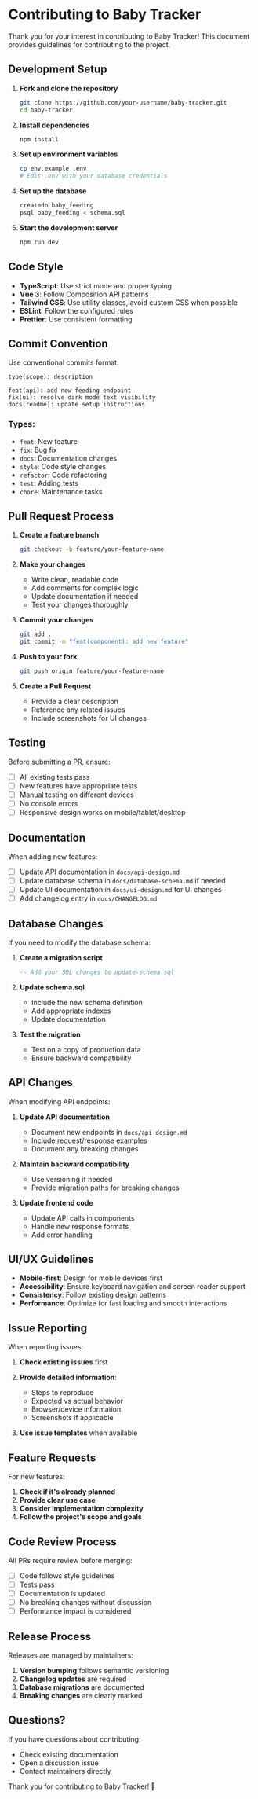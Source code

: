 # Contributing to Baby Tracker

Thank you for your interest in contributing to Baby Tracker! This document provides guidelines for contributing to the project.

## Development Setup

1. **Fork and clone the repository**
   ```bash
   git clone https://github.com/your-username/baby-tracker.git
   cd baby-tracker
   ```

2. **Install dependencies**
   ```bash
   npm install
   ```

3. **Set up environment variables**
   ```bash
   cp env.example .env
   # Edit .env with your database credentials
   ```

4. **Set up the database**
   ```bash
   createdb baby_feeding
   psql baby_feeding < schema.sql
   ```

5. **Start the development server**
   ```bash
   npm run dev
   ```

## Code Style

- **TypeScript**: Use strict mode and proper typing
- **Vue 3**: Follow Composition API patterns
- **Tailwind CSS**: Use utility classes, avoid custom CSS when possible
- **ESLint**: Follow the configured rules
- **Prettier**: Use consistent formatting

## Commit Convention

Use conventional commits format:

```
type(scope): description

feat(api): add new feeding endpoint
fix(ui): resolve dark mode text visibility
docs(readme): update setup instructions
```

### Types:
- `feat`: New feature
- `fix`: Bug fix
- `docs`: Documentation changes
- `style`: Code style changes
- `refactor`: Code refactoring
- `test`: Adding tests
- `chore`: Maintenance tasks

## Pull Request Process

1. **Create a feature branch**
   ```bash
   git checkout -b feature/your-feature-name
   ```

2. **Make your changes**
   - Write clean, readable code
   - Add comments for complex logic
   - Update documentation if needed
   - Test your changes thoroughly

3. **Commit your changes**
   ```bash
   git add .
   git commit -m "feat(component): add new feature"
   ```

4. **Push to your fork**
   ```bash
   git push origin feature/your-feature-name
   ```

5. **Create a Pull Request**
   - Provide a clear description
   - Reference any related issues
   - Include screenshots for UI changes

## Testing

Before submitting a PR, ensure:

- [ ] All existing tests pass
- [ ] New features have appropriate tests
- [ ] Manual testing on different devices
- [ ] No console errors
- [ ] Responsive design works on mobile/tablet/desktop

## Documentation

When adding new features:

- [ ] Update API documentation in `docs/api-design.md`
- [ ] Update database schema in `docs/database-schema.md` if needed
- [ ] Update UI documentation in `docs/ui-design.md` for UI changes
- [ ] Add changelog entry in `docs/CHANGELOG.md`

## Database Changes

If you need to modify the database schema:

1. **Create a migration script**
   ```sql
   -- Add your SQL changes to update-schema.sql
   ```

2. **Update schema.sql**
   - Include the new schema definition
   - Add appropriate indexes
   - Update documentation

3. **Test the migration**
   - Test on a copy of production data
   - Ensure backward compatibility

## API Changes

When modifying API endpoints:

1. **Update API documentation**
   - Document new endpoints in `docs/api-design.md`
   - Include request/response examples
   - Document any breaking changes

2. **Maintain backward compatibility**
   - Use versioning if needed
   - Provide migration paths for breaking changes

3. **Update frontend code**
   - Update API calls in components
   - Handle new response formats
   - Add error handling

## UI/UX Guidelines

- **Mobile-first**: Design for mobile devices first
- **Accessibility**: Ensure keyboard navigation and screen reader support
- **Consistency**: Follow existing design patterns
- **Performance**: Optimize for fast loading and smooth interactions

## Issue Reporting

When reporting issues:

1. **Check existing issues** first
2. **Provide detailed information**:
   - Steps to reproduce
   - Expected vs actual behavior
   - Browser/device information
   - Screenshots if applicable

3. **Use issue templates** when available

## Feature Requests

For new features:

1. **Check if it's already planned**
2. **Provide clear use case**
3. **Consider implementation complexity**
4. **Follow the project's scope and goals**

## Code Review Process

All PRs require review before merging:

- [ ] Code follows style guidelines
- [ ] Tests pass
- [ ] Documentation is updated
- [ ] No breaking changes without discussion
- [ ] Performance impact is considered

## Release Process

Releases are managed by maintainers:

1. **Version bumping** follows semantic versioning
2. **Changelog updates** are required
3. **Database migrations** are documented
4. **Breaking changes** are clearly marked

## Questions?

If you have questions about contributing:

- Check existing documentation
- Open a discussion issue
- Contact maintainers directly

Thank you for contributing to Baby Tracker! 🍼
